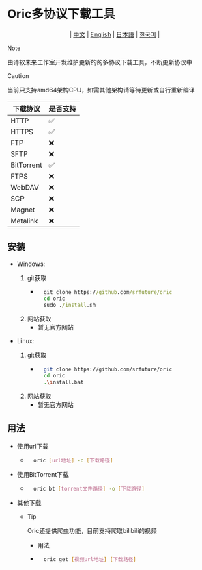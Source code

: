 # Oric多协议下载工具

<div align="center">

| [中文](doc/CN/README.md) | [English](doc/EN/README.md) | [日本語](doc/JA/README.md) | [한국어](doc/KO/README.md) |

</div>

> [!NOTE]
> 由诗软未来工作室开发维护更新的的多协议下载工具，不断更新协议中

> [!CAUTION]
> 当前只支持amd64架构CPU，如需其他架构请等待更新或自行重新编译

| 下载协议   | 是否支持 |
|------------|----------|
| HTTP       | ✅       |
| HTTPS      | ✅       |
| FTP        | ❌       |
| SFTP       | ❌       |
| BitTorrent | ✅       |
| FTPS       | ❌       |
| WebDAV     | ❌       |
| SCP        | ❌       |
| Magnet     | ❌       |
| Metalink   | ❌       |

## 安装

- Windows: 
    1. git获取
        - ```cmd
            git clone https://github.com/srfuture/oric
            cd oric
            sudo ./install.sh
    2. 网站获取
        - 暂无官方网站

- Linux:
    1. git获取
        - ```bash
            git clone https://github.com/srfuture/oric
            cd oric
            .\install.bat
    2. 网站获取
        - 暂无官方网站
## 用法

- 使用url下载

    - ```bash
        oric [url地址] -o [下载路径]
- 使用BitTorrent下载

    - ```bash
        oric bt [torrent文件路径] -o [下载路径]
- 其他下载

    - > [!TIP]
        > Oric还提供爬虫功能，目前支持爬取bilibili的视频
    
        - 用法
        - ``` bash
            oric get [视频url地址] [下载路径]

